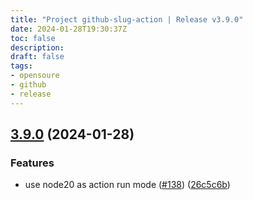 ```yaml
---
title: "Project github-slug-action | Release v3.9.0"
date: 2024-01-28T19:30:37Z
toc: false
description: 
draft: false
tags:
- opensoure
- github
- release
---
```

## [3.9.0](https://github.com/rlespinasse/github-slug-action/compare/v3.8.0...v3.9.0) (2024-01-28)


### Features

* use node20 as action run mode ([#138](https://github.com/rlespinasse/github-slug-action/issues/138)) ([26c5c6b](https://github.com/rlespinasse/github-slug-action/commit/26c5c6b51cfc01c811f8a14ddd9d9bcb43948328))



